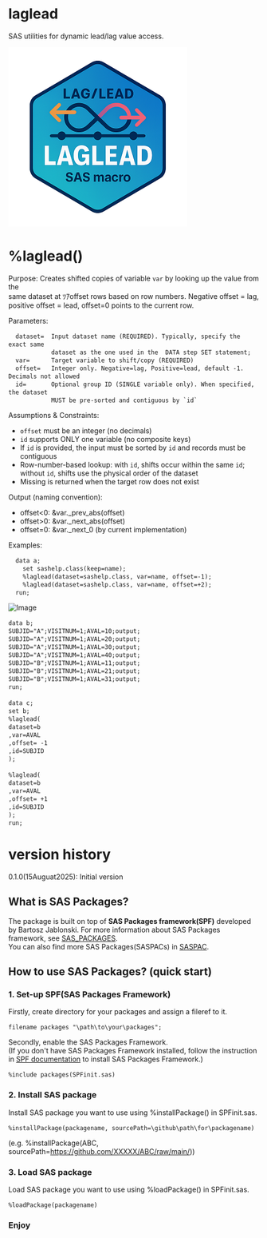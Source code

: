 # laglead
SAS utilities for dynamic lead/lag value access.

![laglead](./laglead_small.png)

# %laglead()
Purpose:
  Creates shifted copies of variable `var` by looking up the value from the  
  same dataset at ﾂｱoffset rows  based on row numbers. Negative offset = lag,  
  positive offset = lead, offset=0 points to the current row.  

Parameters:  
~~~text
  dataset=  Input dataset name (REQUIRED). Typically, specify the exact same  
            dataset as the one used in the  DATA step SET statement;  
  var=      Target variable to shift/copy (REQUIRED)  
  offset=   Integer only. Negative=lag, Positive=lead, default -1. Decimals not allowed  
  id=       Optional group ID (SINGLE variable only). When specified, the dataset  
            MUST be pre-sorted and contiguous by `id`
~~~

Assumptions & Constraints:  
  - `offset` must be an integer (no decimals)  
  - `id` supports ONLY one variable (no composite keys)  
  - If `id` is provided, the input must be sorted by `id` and records must be contiguous  
  - Row-number-based lookup: with `id`, shifts occur within the same `id`;  
    without `id`, shifts use the physical order of the dataset  
  - Missing is returned when the target row does not exist  

Output (naming convention):  
  - offset<0:  &var._prev_abs(offset)  
  - offset>0:  &var._next_abs(offset)  
  - offset=0:  &var._next_0 (by current implementation)  

Examples:  
~~~sas
  data a;
    set sashelp.class(keep=name);
    %laglead(dataset=sashelp.class, var=name, offset=-1);
    %laglead(dataset=sashelp.class, var=name, offset=+2);
  run;
~~~

<img width="206" height="262" alt="Image" src="https://github.com/user-attachments/assets/9da12ef9-0e27-4ace-9838-08b01b1e3be8" />

~~~sas
data b;
SUBJID="A";VISITNUM=1;AVAL=10;output;
SUBJID="A";VISITNUM=1;AVAL=20;output;
SUBJID="A";VISITNUM=1;AVAL=30;output;
SUBJID="A";VISITNUM=1;AVAL=40;output;
SUBJID="B";VISITNUM=1;AVAL=11;output;
SUBJID="B";VISITNUM=1;AVAL=21;output;
SUBJID="B";VISITNUM=1;AVAL=31;output;
run;

data c;
set b;
%laglead(
dataset=b
,var=AVAL
,offset= -1
,id=SUBJID
);

%laglead(
dataset=b
,var=AVAL
,offset= +1
,id=SUBJID
);
run;
~~~

# version history<br>
0.1.0(15Auguat2025): Initial version<br>

## What is SAS Packages?  
The package is built on top of **SAS Packages framework(SPF)** developed by Bartosz Jablonski.
For more information about SAS Packages framework, see [SAS_PACKAGES](https://github.com/yabwon/SAS_PACKAGES).  
You can also find more SAS Packages(SASPACs) in [SASPAC](https://github.com/SASPAC).

## How to use SAS Packages? (quick start)
### 1. Set-up SPF(SAS Packages Framework)
Firstly, create directory for your packages and assign a fileref to it.
~~~sas      
filename packages "\path\to\your\packages";
~~~
Secondly, enable the SAS Packages Framework.  
(If you don't have SAS Packages Framework installed, follow the instruction in [SPF documentation](https://github.com/yabwon/SAS_PACKAGES/tree/main/SPF/Documentation) to install SAS Packages Framework.)  
~~~sas      
%include packages(SPFinit.sas)
~~~  
### 2. Install SAS package  
Install SAS package you want to use using %installPackage() in SPFinit.sas.
~~~sas      
%installPackage(packagename, sourcePath=\github\path\for\packagename)
~~~
(e.g. %installPackage(ABC, sourcePath=https://github.com/XXXXX/ABC/raw/main/))  
### 3. Load SAS package  
Load SAS package you want to use using %loadPackage() in SPFinit.sas.
~~~sas      
%loadPackage(packagename)
~~~
### Enjoy
